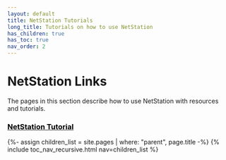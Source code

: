 ```yaml
---
layout: default
title: NetStation Tutorials
long_title: Tutorials on how to use NetStation
has_children: true
has_toc: true
nav_order: 2
---
```

# NetStation Links
The pages in this section describe how to use NetStation with resources and tutorials.

<h3><a href="/netstation"><span style="color: black;">NetStation Tutorial</span></a></h3>
{%- assign children_list = site.pages | where: "parent", page.title -%}
{% include toc_nav_recursive.html nav=children_list %}

<!-- ### Quick Start
[Getting Started with NetStation](/netstation/02_quick-start/index.md)

### Troubleshooting Common Errors
[Troubleshooting Netstation Errors](/netstation/01_troubleshooting/index.md)

### Using NetStation for EEG Recording during Tasks
[NetStation Task Setup](/netstation/03_task-setup/index.md)
[Data Backup after EEG Recording](/netstation/04_mffs/index.md) -->
